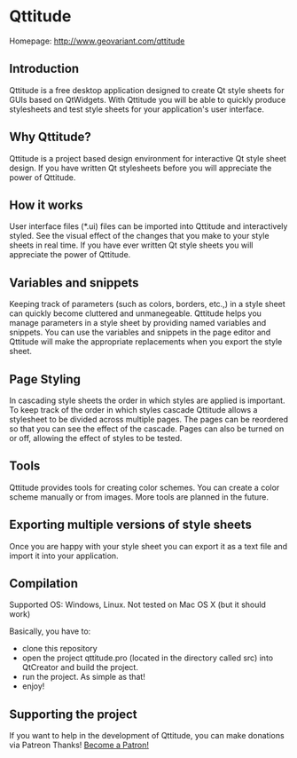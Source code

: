 Qttitude
========

Homepage: http://www.geovariant.com/qttitude

Introduction
------------
Qttitude is a free desktop application designed to create Qt style sheets for GUIs based on QtWidgets. 
With Qttitude you will be able to quickly produce stylesheets and test style sheets for your application's user interface.

Why Qttitude?
-------------
Qttitude is a project based design environment for interactive Qt style sheet design. If you have written Qt stylesheets before you will appreciate the power of Qttitude.

How it works
------------
User interface files (*.ui) files can be imported into Qttitude and interactively styled. See the visual effect of the changes that you make to your style sheets in real time. If you have ever written Qt style sheets you will appreciate the power of Qttitude.

Variables and snippets
----------------------
Keeping track of parameters (such as colors, borders, etc.,) in a style sheet can quickly become cluttered and unmanegeable.
Qttitude helps you manage parameters in a style sheet by providing named variables and snippets.
You can use the variables and snippets in the page editor and Qttitude will make the appropriate replacements when you export the style sheet.

Page Styling
------------
In cascading style sheets the order in which styles are applied is important. To keep track of the order in which styles cascade Qttitude allows a stylesheet to be divided across multiple pages. 
The pages can be reordered so that you can see the effect of the cascade. Pages can also be turned on or off, allowing the effect of styles to be tested.

Tools
-----
Qttitude provides tools for creating color schemes. You can create a color scheme manually or from images. More tools are planned in the future.

Exporting multiple versions of style sheets
-------------------------------------------
Once you are happy with your style sheet you can export it as a text file and import it into your application.


Compilation
-----------

Supported OS: Windows, Linux. Not tested on Mac OS X (but it should work)

Basically, you have to:
- clone this repository
- open the project qttitude.pro (located in the directory called src) into QtCreator and build the project.
- run the project. As simple as that!
- enjoy!

Supporting the project
----------------------

If you want to help in the development of Qttitude, you can make donations via Patreon Thanks!
<a href="https://www.patreon.com/qttitude" data-patreon-widget-type="become-patron-button">Become a Patron!</a>
